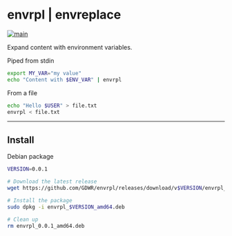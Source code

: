 envrpl | envreplace
====================
[![main](https://github.com/GDWR/envrpl/actions/workflows/main.yml/badge.svg)](https://github.com/GDWR/envrpl/actions/workflows/main.yml)

Expand content with environment variables.

Piped from stdin
```bash
export MY_VAR="my value"
echo "Content with $ENV_VAR" | envrpl
```

From a file
```bash
echo "Hello $USER" > file.txt
envrpl < file.txt
```

---

Install
-------
Debian package
```bash
VERSION=0.0.1

# Download the latest release
wget https://github.com/GDWR/envrpl/releases/download/v$VERSION/envrpl_$VERSION_amd64.deb

# Install the package
sudo dpkg -i envrpl_$VERSION_amd64.deb

# Clean up
rm envrpl_0.0.1_amd64.deb
```

